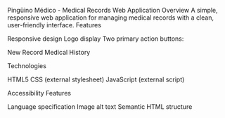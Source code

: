 Pingüino Médico - Medical Records Web Application
Overview
A simple, responsive web application for managing medical records with a clean, user-friendly interface.
Features

Responsive design
Logo display
Two primary action buttons:

New Record
Medical History



Technologies

HTML5
CSS (external stylesheet)
JavaScript (external script)

Accessibility Features

Language specification
Image alt text
Semantic HTML structure
